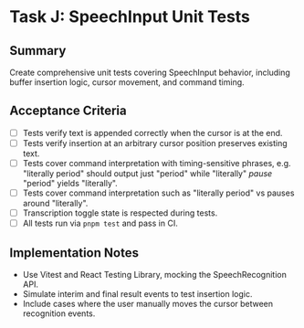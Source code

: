 # Task J: SpeechInput Unit Tests

## Summary
Create comprehensive unit tests covering SpeechInput behavior, including buffer insertion logic, cursor movement, and command timing.

## Acceptance Criteria
- [ ] Tests verify text is appended correctly when the cursor is at the end.
- [ ] Tests verify insertion at an arbitrary cursor position preserves existing text.
- [ ] Tests cover command interpretation with timing-sensitive phrases, e.g. "literally period" should output just "period" while "literally" *pause* "period" yields "literally".
- [ ] Tests cover command interpretation such as "literally period" vs pauses around "literally".
- [ ] Transcription toggle state is respected during tests.
- [ ] All tests run via `pnpm test` and pass in CI.

## Implementation Notes
- Use Vitest and React Testing Library, mocking the SpeechRecognition API.
- Simulate interim and final result events to test insertion logic.
- Include cases where the user manually moves the cursor between recognition events.
